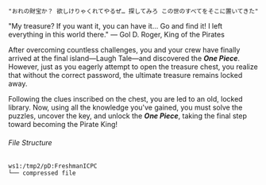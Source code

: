 `"おれの財宝か？
欲しけりゃくれてやるぜ…
探してみろ
この世のすべてをそこに置いてきた"`

"My treasure?
If you want it, you can have it...
Go and find it!
I left everything in this world there."
— Gol D. Roger, King of the Pirates


After overcoming countless challenges, you and your crew have finally arrived at the final island—Laugh Tale—and discovered the ***One Piece***. However, just as you eagerly attempt to open the treasure chest, you realize that without the correct password, the ultimate treasure remains locked away.

Following the clues inscribed on the chest, you are led to an old, locked library. Now, using all the knowledge you've gained, you must solve the puzzles, uncover the key, and unlock the ***One Piece***, taking the final step toward becoming the Pirate King!

###### File Structure
```
ws1:/tmp2/pD:FreshmanICPC
└── compressed file
```





